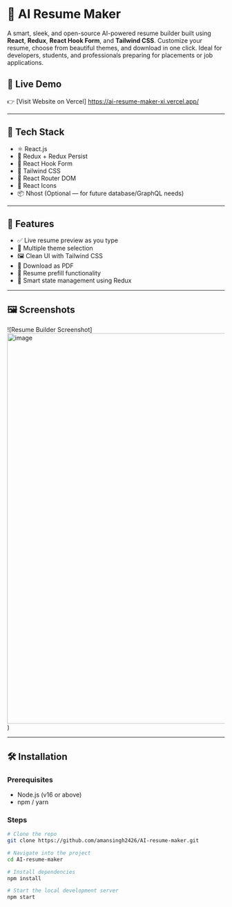 # 💼 AI Resume Maker

A smart, sleek, and open-source AI-powered resume builder built using **React**, **Redux**, **React Hook Form**, and **Tailwind CSS**. Customize your resume, choose from beautiful themes, and download in one click. Ideal for developers, students, and professionals preparing for placements or job applications.

## 🚀 Live Demo

👉 [Visit Website on Vercel]
https://ai-resume-maker-xi.vercel.app/

---

## 🧰 Tech Stack

- ⚛️ React.js
- 🧠 Redux + Redux Persist
- 🎯 React Hook Form
- 💅 Tailwind CSS
- 🧭 React Router DOM
- 🎨 React Icons
- 📦 Nhost (Optional — for future database/GraphQL needs)

---

## 📸 Features

- ✅ Live resume preview as you type
- 🎨 Multiple theme selection
- 🖼️ Clean UI with Tailwind CSS
- 💾 Download as PDF
- 🔄 Resume prefill functionality
- 🧠 Smart state management using Redux

---

## 🖼️ Screenshots

![Resume Builder Screenshot]<img width="1906" height="905" alt="image" src="https://github.com/user-attachments/assets/061c5187-fcbc-4acf-a000-19711abb54f7" />
)

---

## 🛠️ Installation

### Prerequisites

- Node.js (v16 or above)
- npm / yarn

### Steps

```bash
# Clone the repo
git clone https://github.com/amansingh2426/AI-resume-maker.git

# Navigate into the project
cd AI-resume-maker

# Install dependencies
npm install

# Start the local development server
npm start
